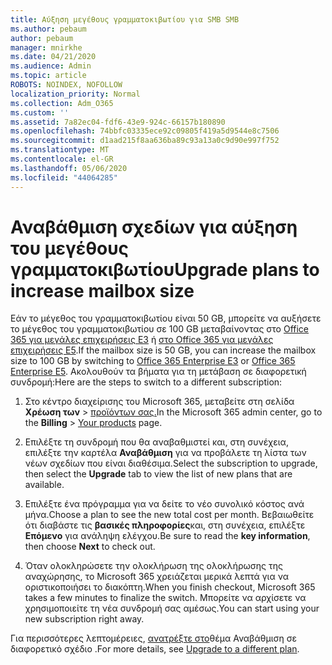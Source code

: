 ```yaml
---
title: Αύξηση μεγέθους γραμματοκιβωτίου για SMB SMB
ms.author: pebaum
author: pebaum
manager: mnirkhe
ms.date: 04/21/2020
ms.audience: Admin
ms.topic: article
ROBOTS: NOINDEX, NOFOLLOW
localization_priority: Normal
ms.collection: Adm_O365
ms.custom: ''
ms.assetid: 7a82ec04-fdf6-43e9-924c-66157b180890
ms.openlocfilehash: 74bbfc03335ece92c09805f419a5d9544e8c7506
ms.sourcegitcommit: d1aad215f8aa636ba89c93a13a0c9d90e997f752
ms.translationtype: MT
ms.contentlocale: el-GR
ms.lasthandoff: 05/06/2020
ms.locfileid: "44064285"
---
```

# <a name="upgrade-plans-to-increase-mailbox-size"></a><span data-ttu-id="6d7df-102">Αναβάθμιση σχεδίων για αύξηση του μεγέθους γραμματοκιβωτίου</span><span class="sxs-lookup"><span data-stu-id="6d7df-102">Upgrade plans to increase mailbox size</span></span>

<span data-ttu-id="6d7df-103">Εάν το μέγεθος του γραμματοκιβωτίου είναι 50 GB, μπορείτε να αυξήσετε το μέγεθος του γραμματοκιβωτίου σε 100 GB μεταβαίνοντας στο [Office 365 για μεγάλες επιχειρήσεις E3](https://products.office.com/business/office-365-enterprise-e3-business-software) ή [στο Office 365 για μεγάλες επιχειρήσεις E5](https://products.office.com/business/office-365-enterprise-e5-business-software).</span><span class="sxs-lookup"><span data-stu-id="6d7df-103">If the mailbox size is 50 GB, you can increase the mailbox size to 100 GB by switching to [Office 365 Enterprise E3](https://products.office.com/business/office-365-enterprise-e3-business-software) or [Office 365 Enterprise E5](https://products.office.com/business/office-365-enterprise-e5-business-software).</span></span> <span data-ttu-id="6d7df-104">Ακολουθούν τα βήματα για τη μετάβαση σε διαφορετική συνδρομή:</span><span class="sxs-lookup"><span data-stu-id="6d7df-104">Here are the steps to switch to a different subscription:</span></span>
  
1. <span data-ttu-id="6d7df-105">Στο κέντρο διαχείρισης του Microsoft 365, μεταβείτε στη σελίδα **Χρέωση των** > [προϊόντων σας.](https://go.microsoft.com/fwlink/p/?linkid=842054)</span><span class="sxs-lookup"><span data-stu-id="6d7df-105">In the Microsoft 365 admin center, go to the **Billing** > [Your products](https://go.microsoft.com/fwlink/p/?linkid=842054) page.</span></span>

2. <span data-ttu-id="6d7df-106">Επιλέξτε τη συνδρομή που θα αναβαθμιστεί και, στη συνέχεια, επιλέξτε την καρτέλα **Αναβάθμιση** για να προβάλετε τη λίστα των νέων σχεδίων που είναι διαθέσιμα.</span><span class="sxs-lookup"><span data-stu-id="6d7df-106">Select the subscription to upgrade, then select the **Upgrade** tab to view the list of new plans that are available.</span></span>

3. <span data-ttu-id="6d7df-107">Επιλέξτε ένα πρόγραμμα για να δείτε το νέο συνολικό κόστος ανά μήνα.</span><span class="sxs-lookup"><span data-stu-id="6d7df-107">Choose a plan to see the new total cost per month.</span></span> <span data-ttu-id="6d7df-108">Βεβαιωθείτε ότι διαβάστε τις **βασικές πληροφορίες**και, στη συνέχεια, επιλέξτε **Επόμενο** για ανάληψη ελέγχου.</span><span class="sxs-lookup"><span data-stu-id="6d7df-108">Be sure to read the **key information**, then choose **Next** to check out.</span></span>

4. <span data-ttu-id="6d7df-109">Όταν ολοκληρώσετε την ολοκλήρωση της ολοκλήρωσης της αναχώρησης, το Microsoft 365 χρειάζεται μερικά λεπτά για να οριστικοποιήσει το διακόπτη.</span><span class="sxs-lookup"><span data-stu-id="6d7df-109">When you finish checkout, Microsoft 365 takes a few minutes to finalize the switch.</span></span> <span data-ttu-id="6d7df-110">Μπορείτε να αρχίσετε να χρησιμοποιείτε τη νέα συνδρομή σας αμέσως.</span><span class="sxs-lookup"><span data-stu-id="6d7df-110">You can start using your new subscription right away.</span></span>

<span data-ttu-id="6d7df-111">Για περισσότερες λεπτομέρειες, [ανατρέξτε στο](https://docs.microsoft.com/microsoft-365/commerce/subscriptions/upgrade-to-different-plan)θέμα Αναβάθμιση σε διαφορετικό σχέδιο .</span><span class="sxs-lookup"><span data-stu-id="6d7df-111">For more details, see [Upgrade to a different plan](https://docs.microsoft.com/microsoft-365/commerce/subscriptions/upgrade-to-different-plan).</span></span>